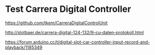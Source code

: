 # Test Carrera Digital Controller

https://github.com/tkem/CarreraDigitalControlUnit

http://slotbaer.de/carrera-digital-124-132/9-cu-daten-protokoll.html

https://forum.arduino.cc/t/digital-slot-car-controller-input-record-and-playback/1185349



